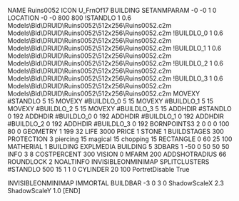 NAME Ruins0052
ICON U_FrnOf17
BUILDING
SETANMPARAM -0 -0 1 0
LOCATION -0 -0 800 800
!STANDLO      1 0.6 Models\Bld\DRUID\Ruins0052\512x256\Ruins0052.c2m Models\Bld\DRUID\Ruins0052\512x256\Ruins0052.c2m 
!BUILDLO_0    1 0.6 Models\Bld\DRUID\Ruins0052\512x256\Ruins0052.c2m Models\Bld\DRUID\Ruins0052\512x256\Ruins0052.c2m 
!BUILDLO_1    1 0.6 Models\Bld\DRUID\Ruins0052\512x256\Ruins0052.c2m Models\Bld\DRUID\Ruins0052\512x256\Ruins0052.c2m 
!BUILDLO_2    1 0.6 Models\Bld\DRUID\Ruins0052\512x256\Ruins0052.c2m Models\Bld\DRUID\Ruins0052\512x256\Ruins0052.c2m 
!BUILDLO_3    1 0.6 Models\Bld\DRUID\Ruins0052\512x256\Ruins0052.c2m Models\Bld\DRUID\Ruins0052\512x256\Ruins0052.c2m 
MOVEXY #STANDLO   5 15
MOVEXY #BUILDLO_0 5 15
MOVEXY #BUILDLO_1 5 15
MOVEXY #BUILDLO_2 5 15
MOVEXY #BUILDLO_3 5 15
ADDHDIR #STANDLO 0 192
ADDHDIR #BUILDLO_0 0 192
ADDHDIR #BUILDLO_1 0 192
ADDHDIR #BUILDLO_2 0 192
ADDHDIR #BUILDLO_3 0 192
BORNPOINTS3 2 0 0 0 100 80 0
GEOMETRY 1 199 32
LIFE     3000
PRICE 1 STONE 1
BUILDSTAGES 300
PROTECTION 3 piercing 15 magical 15 chopping 15
RECTANGLE    0 60 25 100
MATHERIAL 1 BUILDING
EXPLMEDIA BUILDING 5
3DBARS 1 -50 0 50 50 50
INFO 3 8
COSTPERCENT 300
VISION 0
MFARM 200
ADDSHOTRADIUS 66
ROUNDLOCK 2
NOALTINFO
INVISIBLEONMINIMAP
SPLITCLUSTERS #STANDLO 500 15 1 1 0
CYLINDER 20 100
PortretDisable True

INVISIBLEONMINIMAP
IMMORTAL
BUILDBAR -3 0 3 0
ShadowScaleX 2.3
ShadowScaleY 1.0
[END]
